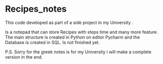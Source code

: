 # Recipes_notes
This code developed as part of a side project in my University . 

Is a notepad that can store Recipes with steps time and many more feature.
The main structure is created in Python on editor Pycharm and the Database is created in SQL.
Is not finished yet. 

P.S. Sorry for the greek notes is for my University i will make a complete version in the end.
